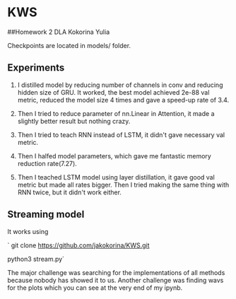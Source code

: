 # KWS

##Homework 2 DLA Kokorina Yulia

Checkpoints are located in models/ folder.

## Experiments
1.  I distilled model by reducing number of channels in conv and reducing hidden size of GRU. It worked, the best model achieved 2e-88 val metric, reduced the model size 4 times and gave a speed-up rate of 3.4.

2. Then I tried to reduce parameter of nn.Linear in Attention, it made a slightly better result but nothing crazy.

3. Then I tried to teach RNN instead of LSTM, it didn't gave necessary val metric.

3. Then I halfed model parameters, which gave me fantastic memory reduction rate(7.27).

4. Then I teached LSTM model using layer distillation, it gave good val metric but made all rates bigger. Then I tried making the same thing with RNN twice, but it didn't work either.

## Streaming model

It works using 

`
git clone https://github.com/jakokorina/KWS.git

python3 stream.py`


The major challenge was searching for the implementations of all methods because nobody has showed it to us. Another challenge was finding wavs for the plots which you can see at the very end of my ipynb.
